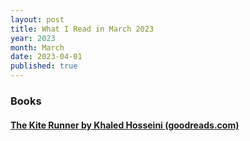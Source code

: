 ```yaml
---
layout: post
title: What I Read in March 2023
year: 2023
month: March
date: 2023-04-01
published: true
---
```


### Books

#### [The Kite Runner by Khaled Hosseini (goodreads.com)](https://www.goodreads.com/book/show/77203)